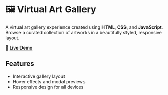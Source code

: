 # 🖼️ Virtual Art Gallery

A virtual art gallery experience created using **HTML**, **CSS**, and **JavaScript**. Browse a curated collection of artworks in a beautifully styled, responsive layout.

🔗 **[Live Demo](https://nilam-vanjani.github.io/virtual_gallery/)** <!-- Update with actual link if different -->

## Features

- Interactive gallery layout
- Hover effects and modal previews
- Responsive design for all devices
